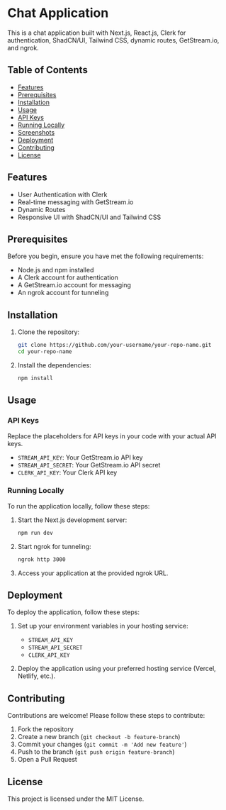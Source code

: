 # Chat Application

This is a chat application built with Next.js, React.js, Clerk for authentication, ShadCN/UI, Tailwind CSS, dynamic routes, GetStream.io, and ngrok.

## Table of Contents

- [Features](#features)
- [Prerequisites](#prerequisites)
- [Installation](#installation)
- [Usage](#usage)
- [API Keys](#api-keys)
- [Running Locally](#running-locally)
- [Screenshots](#screenshots)
- [Deployment](#deployment)
- [Contributing](#contributing)
- [License](#license)

## Features

- User Authentication with Clerk
- Real-time messaging with GetStream.io
- Dynamic Routes
- Responsive UI with ShadCN/UI and Tailwind CSS

## Prerequisites

Before you begin, ensure you have met the following requirements:

- Node.js and npm installed
- A Clerk account for authentication
- A GetStream.io account for messaging
- An ngrok account for tunneling

## Installation

1. Clone the repository:
    ```bash
    git clone https://github.com/your-username/your-repo-name.git
    cd your-repo-name
    ```

2. Install the dependencies:
    ```bash
    npm install
    ```

## Usage

### API Keys

Replace the placeholders for API keys in your code with your actual API keys.

- `STREAM_API_KEY`: Your GetStream.io API key
- `STREAM_API_SECRET`: Your GetStream.io API secret
- `CLERK_API_KEY`: Your Clerk API key

### Running Locally

To run the application locally, follow these steps:

1. Start the Next.js development server:
    ```bash
    npm run dev
    ```

2. Start ngrok for tunneling:
    ```bash
    ngrok http 3000
    ```

3. Access your application at the provided ngrok URL.

## Deployment

To deploy the application, follow these steps:

1. Set up your environment variables in your hosting service:
    - `STREAM_API_KEY`
    - `STREAM_API_SECRET`
    - `CLERK_API_KEY`

2. Deploy the application using your preferred hosting service (Vercel, Netlify, etc.).

## Contributing

Contributions are welcome! Please follow these steps to contribute:

1. Fork the repository
2. Create a new branch (`git checkout -b feature-branch`)
3. Commit your changes (`git commit -m 'Add new feature'`)
4. Push to the branch (`git push origin feature-branch`)
5. Open a Pull Request

## License

This project is licensed under the MIT License.
